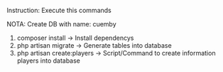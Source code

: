Instruction: Execute this commands

NOTA: Create DB with name: cuemby

1. composer install -> Install dependencys
2. php artisan migrate -> Generate tables into database
3. php artisan create:players -> Script/Command to create information players into database
